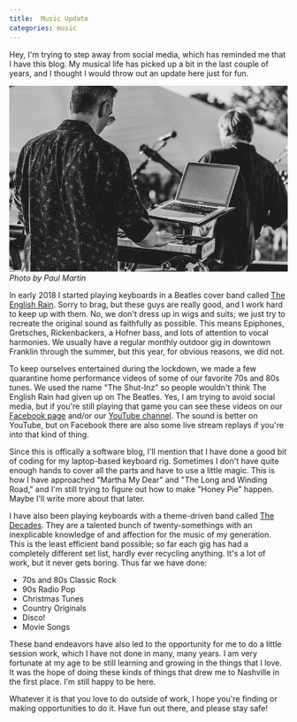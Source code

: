 ```yaml
---
title:  Music Update
categories: music
---
```

Hey, I'm trying to step away from social media, which has reminded me that I have
this blog. My musical life has picked up a bit in the last couple of years, and I
thought I would throw out an update here just for fun.

![Me at Abbey Road on the River 2019](/images/calvin-ter-arotr-2019-800.jpg)
*Photo by Paul Martin*

In early 2018 I started playing keyboards in a Beatles cover band called
<a href="https://theenglishrain.com" target="_blank">The English Rain</a>.
Sorry to brag, but these guys are really good, and I work hard to keep up with them.
No, we don't dress up in wigs and suits; we just try to recreate the original sound as
faithfully as possible. This means Epiphones, Gretsches, Rickenbackers, a Hofner bass,
and lots of attention to vocal harmonies.
We usually have a regular monthly outdoor gig in downtown
Franklin through the summer, but this year, for obvious reasons, we did not.

To keep ourselves entertained during the lockdown, we made a few quarantine home
performance videos of some of our favorite 70s and 80s tunes. We used the name
"The Shut-Inz" so people wouldn't think The English Rain had given up on The Beatles.
Yes, I am trying to avoid social media, but if you're still playing that game
you can see these videos on our
<a href="https://facebook.com/theenglishrain" target="_blank">Facebook page</a>
and/or our
<a href="https://www.youtube.com/channel/UCSOWwr1ngWQl-FH_3e4pKiw/" target="_blank">YouTube channel</a>.
The sound is better on YouTube, but on Facebook there are also some live stream replays
if you're into that kind of thing.

Since this is offically a software blog, I'll mention that I have done a good bit
of coding for my laptop-based keyboard rig. Sometimes I don't have quite enough hands
to cover all the parts and have to use a little magic. This is how I have approached
"Martha My Dear" and "The Long and Winding Road," and I'm still trying to figure out
how to make "Honey Pie" happen. Maybe I'll write more about that later.

I have also been playing keyboards with a theme-driven band called
<a href="https://www.instagram.com/thedecadesbandnashville/" target="_blank">The Decades</a>.
They are a talented bunch of twenty-somethings with an inexplicable knowledge of and
affection for the music of my generation.
This is the least efficient band possible; so far each gig has had a completely
different set list, hardly ever recycling anything.
It's a lot of work, but it never gets boring. Thus far we have done:

- 70s and 80s Classic Rock
- 90s Radio Pop
- Christmas Tunes
- Country Originals
- Disco!
- Movie Songs

These band endeavors have also led to the opportunity for me to do a little session work,
which I have not done in many, many years. I am very fortunate at my age to be still
learning and growing in the things that I love. It was the hope of doing these kinds of
things that drew me to Nashville in the first place. I'm still happy to be here.

Whatever it is that you love to do outside of work, I hope you're finding or making 
opportunities to do it. Have fun out there, and please stay safe!